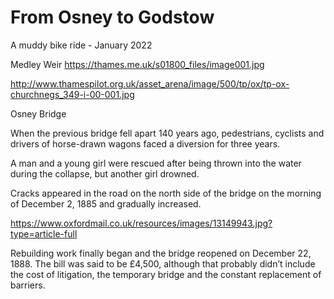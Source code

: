# From Osney to Godstow
A muddy bike ride - January 2022

Medley Weir
https://thames.me.uk/s01800_files/image001.jpg

http://www.thamespilot.org.uk/asset_arena/image/500/tp/ox/tp-ox-churchnegs_349-i-00-001.jpg

Osney Bridge

When the previous bridge fell apart 140 years ago, pedestrians, cyclists and drivers of horse-drawn wagons faced a diversion for three years.

A man and a young girl were rescued after being thrown into the water during the collapse, but another girl drowned.

Cracks appeared in the road on the north side of the bridge on the morning of December 2, 1885 and gradually increased.

https://www.oxfordmail.co.uk/resources/images/13149943.jpg?type=article-full

Rebuilding work finally began and the bridge reopened on December 22, 1888. The bill was said to be £4,500, although that probably didn’t include the cost of litigation, the temporary bridge and the constant replacement of barriers.